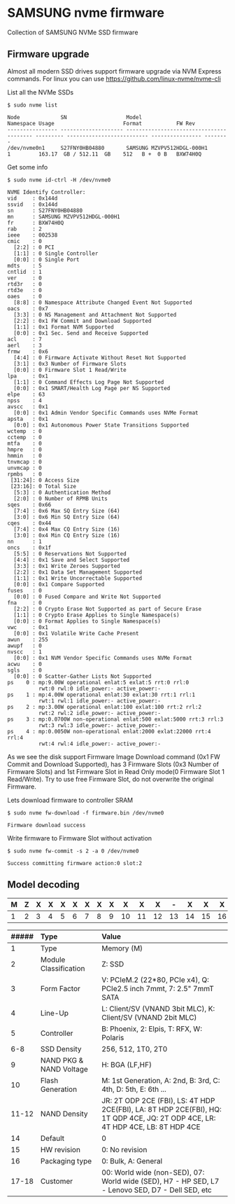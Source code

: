 # SAMSUNG nvme firmware
Collection of SAMSUNG NVMe SSD firmware

## Firmware upgrade
Almost all modern SSD drives support firmware upgrade via NVM Express commands. For linux you can use https://github.com/linux-nvme/nvme-cli

List all the NVMe SSDs

    $ sudo nvme list
    
    Node             SN                   Model                                    Namespace Usage                      Format           FW Rev  
    ---------------- -------------------- ---------------------------------------- --------- -------------------------- ---------------- --------
    /dev/nvme0n1     S27FNY0HB04880       SAMSUNG MZVPV512HDGL-000H1               1         163.17  GB / 512.11  GB    512   B +  0 B   BXW74H0Q

Get some info

    $ sudo nvme id-ctrl -H /dev/nvme0
    
    NVME Identify Controller:
    vid     : 0x144d
    ssvid   : 0x144d
    sn      : S27FNY0HB04880
    mn      : SAMSUNG MZVPV512HDGL-000H1
    fr      : BXW74H0Q
    rab     : 2
    ieee    : 002538
    cmic    : 0
      [2:2] : 0 PCI
      [1:1] : 0 Single Controller
      [0:0] : 0 Single Port
    mdts    : 5
    cntlid  : 1
    ver     : 0
    rtd3r   : 0
    rtd3e   : 0
    oaes    : 0
      [8:8] : 0 Namespace Attribute Changed Event Not Supported
    oacs    : 0x7
      [3:3] : 0 NS Management and Attachment Not Supported
      [2:2] : 0x1 FW Commit and Download Supported
      [1:1] : 0x1 Format NVM Supported
      [0:0] : 0x1 Sec. Send and Receive Supported
    acl     : 7
    aerl    : 3
    frmw    : 0x6
      [4:4] : 0 Firmware Activate Without Reset Not Supported
      [3:1] : 0x3 Number of Firmware Slots
      [0:0] : 0 Firmware Slot 1 Read/Write
    lpa     : 0x1
      [1:1] : 0 Command Effects Log Page Not Supported
      [0:0] : 0x1 SMART/Health Log Page per NS Supported
    elpe    : 63
    npss    : 4
    avscc   : 0x1
      [0:0] : 0x1 Admin Vendor Specific Commands uses NVMe Format
    apsta   : 0x1
      [0:0] : 0x1 Autonomous Power State Transitions Supported
    wctemp  : 0
    cctemp  : 0
    mtfa    : 0
    hmpre   : 0
    hmmin   : 0
    tnvmcap : 0
    unvmcap : 0
    rpmbs   : 0
     [31:24]: 0 Access Size
     [23:16]: 0 Total Size
      [5:3] : 0 Authentication Method
      [2:0] : 0 Number of RPMB Units
    sqes    : 0x66
      [7:4] : 0x6 Max SQ Entry Size (64)
      [3:0] : 0x6 Min SQ Entry Size (64)
    cqes    : 0x44
      [7:4] : 0x4 Max CQ Entry Size (16)
      [3:0] : 0x4 Min CQ Entry Size (16)
    nn      : 1
    oncs    : 0x1f
      [5:5] : 0 Reservations Not Supported
      [4:4] : 0x1 Save and Select Supported
      [3:3] : 0x1 Write Zeroes Supported
      [2:2] : 0x1 Data Set Management Supported
      [1:1] : 0x1 Write Uncorrectable Supported
      [0:0] : 0x1 Compare Supported
    fuses   : 0
      [0:0] : 0 Fused Compare and Write Not Supported
    fna     : 0
      [2:2] : 0 Crypto Erase Not Supported as part of Secure Erase
      [1:1] : 0 Crypto Erase Applies to Single Namespace(s)
      [0:0] : 0 Format Applies to Single Namespace(s)
    vwc     : 0x1
      [0:0] : 0x1 Volatile Write Cache Present
    awun    : 255
    awupf   : 0
    nvscc   : 1
      [0:0] : 0x1 NVM Vendor Specific Commands uses NVMe Format
    acwu    : 0
    sgls    : 0
      [0:0] : 0 Scatter-Gather Lists Not Supported
    ps    0 : mp:9.00W operational enlat:5 exlat:5 rrt:0 rrl:0
              rwt:0 rwl:0 idle_power:- active_power:-
    ps    1 : mp:4.00W operational enlat:30 exlat:30 rrt:1 rrl:1
              rwt:1 rwl:1 idle_power:- active_power:-
    ps    2 : mp:3.00W operational enlat:100 exlat:100 rrt:2 rrl:2
              rwt:2 rwl:2 idle_power:- active_power:-
    ps    3 : mp:0.0700W non-operational enlat:500 exlat:5000 rrt:3 rrl:3
              rwt:3 rwl:3 idle_power:- active_power:-
    ps    4 : mp:0.0050W non-operational enlat:2000 exlat:22000 rrt:4 rrl:4
              rwt:4 rwl:4 idle_power:- active_power:-

As we see the disk support Firmware Image Download command (0x1 FW Commit and Download Supported), has 3 Firmware Slots (0x3 Number of Firmware Slots) and 1st Firmware Slot in Read Only mode(0 Firmware Slot 1 Read/Write). Try to use free Firmware Slot, do not overwrite the original Firmware.

Lets download firmware to controller SRAM

    $ sudo nvme fw-download -f firmware.bin /dev/nvme0
    
    Firmware download success

Write firmware to Firmware Slot without activation

    $ sudo nvme fw-commit -s 2 -a 0 /dev/nvme0
    
    Success committing firmware action:0 slot:2

## Model decoding

| M | Z | X   | X  | X  | X  | X  | X  |X   | X  | X  |  X | -  |  X |  X | X  | X  | X  |
| ------------ | ------------ | ------------ | ------------ | ------------ | ------------ | ------------ | ------------ | ------------ | ------------ | ------------ | ------------ | ------------ | ------------ | ------------ | ------------ | ------------ | ------------ |
|  1 |  2 |3   |  4 |  5 |  6 | 7  |  8 |  9 |10   |11   |12   | 13  |14   |15   | 16  | 17  | 18  | 

|##### | Type   | Value|
| :------------ | :------------ | :------------ |
| 1  | Type  |Memory (M)  |
|  2 |Module Classification   | Z: SSD|
|   3| Form Factor  |V: PCIeM.2 (22*80, PCIe x4), Q: PCIe2.5 inch 7mmt, 7: 2.5" 7mmT SATA |
|   4| Line-Up  |L: Client/SV (VNAND 3bit MLC), K: Client/SV (VNAND 2bit MLC) |
|   5| Controller  |B: Phoenix, 2: Elpis, T: RFX, W: Polaris |
|  6-8| SSD Density  | 256, 512, 1T0, 2T0 |
|   9| NAND PKG & NAND Voltage  | H: BGA (LF,HF) |
|   10| Flash Generation  | M: 1st Generation, A: 2nd, B: 3rd, C: 4th, D: 5th, E: 6th ... |
|   11-12| NAND Density  |JR: 2T ODP 2CE (FBI), LS: 4T HDP 2CE(FBI), LA: 8T HDP 2CE(FBI), HQ: 1T QDP 4CE, JQ: 2T ODP 4CE, LR: 4T HDP 4CE, LB: 8T HDP 4CE |
|   14|  Default |0 |
|   15| HW revision  |0: No revision |
|   16|Packaging type   | 0: Bulk, A: General|
|   17-18| Customer  |00: World wide (non-SED), 07: World wide (SED), H7 - HP SED, L7 - Lenovo SED, D7 - Dell SED, etc |


